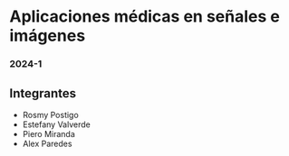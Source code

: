 # Aplicaciones médicas en señales e imágenes
### 2024-1

## Integrantes
- Rosmy Postigo
- Estefany Valverde
- Piero Miranda
- Alex Paredes
